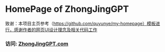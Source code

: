 # HomePage of ZhongJingGPT
致谢：本项目主页参考（https://github.com/quyunye/my-homepage）模板进行，感谢作者的网页UI设计理念及相关代码工作



### 访问: [ZhongJingGPT.com](https://zhongjinggpt.github.io)



